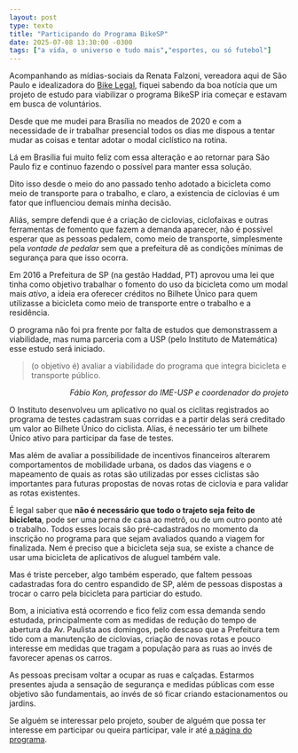 ```yaml
---
layout: post
type: texto
title: "Participando do Programa BikeSP"
date: 2025-07-08 13:30:00 -0300
tags: ["a vida, o universo e tudo mais","esportes, ou só futebol"]
---
```

Acompanhando as mídias-sociais da Renata Falzoni, vereadora aqui de São Paulo e idealizadora do <a href="https://bikeelegal.com/" tilte="Site do Bike Legal">Bike Legal</a>, fiquei sabendo da boa notícia que um projeto de estudo para viabilizar o programa BikeSP iria começar e estavam em busca de voluntários.  

Desde que me mudei para Brasília no meados de 2020 e com a necessidade de ir trabalhar presencial todos os dias me dispous a tentar mudar as coisas e tentar adotar o modal ciclístico na rotina.  

Lá em Brasília fui muito feliz com essa alteração e ao retornar para São Paulo fiz e continuo fazendo o possível para manter essa solução.  

Dito isso desde o meio do ano passado tenho adotado a bicicleta como meio de transporte para o trabalho, e claro, a existencia de ciclovias é um fator que influenciou demais minha decisão.  

Aliás, sempre defendi que é a criação de ciclovias, ciclofaixas e outras ferramentas de fomento que fazem a demanda aparecer, não é possível esperar que as pessoas pedalem, como meio de transporte, simplesmente pela *vontade de pedalar* sem que a prefeitura dê as condições mínimas de segurança para que isso ocorra.

Em 2016 a Prefeitura de SP (na gestão Haddad, PT) aprovou uma lei que tinha como objetivo trabalhar o fomento do uso da bicicleta como um modal mais *ativo*, a ideia era oferecer créditos no Bilhete Único para quem utilizasse a bicicleta como meio de transporte entre o trabalho e a residência.  

O programa não foi pra frente por falta de estudos que demonstrassem a viabilidade, mas numa parceria com a USP (pelo Instituto de Matemática) esse estudo será iniciado.

<blockquote class="citacao">(o objetivo é) avaliar a viabilidade do programa que integra bicicleta e transporte público.</blockquote><cite style="text-align: right; display: block;">Fábio Kon, professor do IME-USP e coordenador do projeto</cite>

O Instituto desenvolveu um aplicativo no qual os ciclitas registrados ao programa de testes cadastram suas corridas e a partir delas será creditado um valor ao Bilhete Único do ciclista. Alias, é necessário ter um bilhete Único ativo para participar da fase de testes.  

Mas além de avaliar a possibilidade de incentivos financeiros alterarem comportamentos de mobilidade urbana, os dados das viagens e o mapeamento de quais as rotas são utilizadas por esses ciclistas são importantes para futuras propostas de novas rotas de ciclovia e para validar as rotas existentes.  

É legal saber que **não é necessário que todo o trajeto seja feito de bicicleta**, pode ser uma perna de casa ao metrô, ou de um outro ponto até o trabalho. Todos esses locais são pré-cadastrados no momento da inscrição no programa para que sejam avaliados quando a viagem for finalizada. Nem é preciso que a bicicleta seja sua, se existe a chance de usar uma bicicleta de aplicativos de aluguel também vale.  

Mas é triste perceber, algo também esperado, que faltem pessoas cadastradas fora do centro espandido de SP, além de pessoas dispostas a trocar o carro pela bicicleta para particiar do estudo.  

Bom, a iniciativa está ocorrendo e fico feliz com essa demanda sendo estudada, principalmente com as medidas de redução do tempo de abertura da Av. Paulista aos domingos, pelo descaso que a Prefeitura tem tido com a manutenção de ciclovias, criação de novas rotas e pouco interesse em medidas que tragam a população para as ruas ao invés de favorecer apenas os carros.  

As pessoas precisam voltar a ocupar as ruas e calçadas. Estarmos presentes ajuda a sensação de segurança e medidas públicas com esse objetivo são fundamentais, ao invés de só ficar criando estacionamentos ou jardins.

Se alguém se interessar pelo projeto, souber de alguém que possa ter interesse em participar ou queira participar, vale ir até <a href="https://interscity.org/bikesp/piloto/" title="Página do BikeSP">a página do programa</a>.

